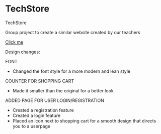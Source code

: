 # TechStore
TechStore

Group project to create a similar website created by our teachers

[Click me](https://sjogrenjohan.github.io/TechStore/)


Design changes:

FONT
* Changed the font style for a more modern and lean style

COUNTER FOR SHOPPING CART
* Made it smaller than the original for a better look

ADDED PAGE FOR USER LOGIN/REGISTRATION
* Created a registration feature
* Created a login feature
* Placed an icon next to shopping cart for a smooth design that directs you to a userpage


